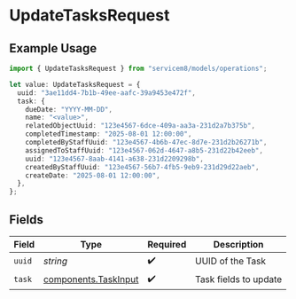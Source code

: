 # UpdateTasksRequest

## Example Usage

```typescript
import { UpdateTasksRequest } from "servicem8/models/operations";

let value: UpdateTasksRequest = {
  uuid: "3ae11dd4-7b1b-49ee-aafc-39a9453e472f",
  task: {
    dueDate: "YYYY-MM-DD",
    name: "<value>",
    relatedObjectUuid: "123e4567-6dce-409a-aa3a-231d2a7b375b",
    completedTimestamp: "2025-08-01 12:00:00",
    completedByStaffUuid: "123e4567-4b6b-47ec-8d7e-231d2b26271b",
    assignedToStaffUuid: "123e4567-062d-4647-a8b5-231d22b42eeb",
    uuid: "123e4567-8aab-4141-a638-231d2209298b",
    createdByStaffUuid: "123e4567-56b7-4fb5-9eb9-231d29d22aeb",
    createDate: "2025-08-01 12:00:00",
  },
};
```

## Fields

| Field                                                        | Type                                                         | Required                                                     | Description                                                  |
| ------------------------------------------------------------ | ------------------------------------------------------------ | ------------------------------------------------------------ | ------------------------------------------------------------ |
| `uuid`                                                       | *string*                                                     | :heavy_check_mark:                                           | UUID of the Task                                             |
| `task`                                                       | [components.TaskInput](../../models/components/taskinput.md) | :heavy_check_mark:                                           | Task fields to update                                        |